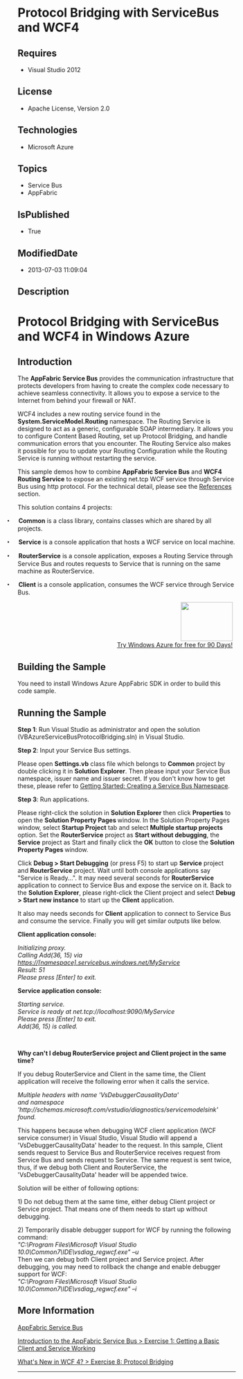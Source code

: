 # Protocol Bridging with ServiceBus and WCF4
## Requires
* Visual Studio 2012
## License
* Apache License, Version 2.0
## Technologies
* Microsoft Azure
## Topics
* Service Bus
* AppFabric
## IsPublished
* True
## ModifiedDate
* 2013-07-03 11:09:04
## Description

<h1>Protocol Bridging with ServiceBus and WCF4 in Windows Azure</h1>
<h2>Introduction</h2>
<p class="MsoNormal">The <b style="">AppFabric Service Bus</b> provides the communication infrastructure that protects developers from having to create the complex code necessary to achieve seamless connectivity. It allows you to expose a service to the Internet
 from behind your firewall or NAT.</p>
<p class="MsoNormal">WCF4 includes a new routing service found in the <b style="">
System.ServiceModel.Routing</b> namespace. The Routing Service is designed to act as a generic, configurable SOAP intermediary. It allows you to configure Content Based Routing, set up Protocol Bridging, and handle communication errors that you encounter. The
 Routing Service also makes it possible for you to update your Routing Configuration while the Routing Service is running without restarting the service.</p>
<p class="MsoNormal">This sample demos how to combine <b style="">AppFabric Service Bus</b> and
<b style="">WCF4 Routing Service</b> to expose an existing net.tcp WCF service through Service Bus using http protocol. For the technical detail, please see the
<a href="#references">References</a> section.</p>
<p class="MsoNormal">This solution contains 4 projects:</p>
<p class="MsoListParagraphCxSpFirst" style="text-indent:-.25in"><span style="font-family:Symbol"><span style="">&bull;<span style="font:7.0pt &quot;Times New Roman&quot;">&nbsp;&nbsp;&nbsp;&nbsp;&nbsp;&nbsp;&nbsp;&nbsp;
</span></span></span><b style="">Common</b> is a class library, contains classes which are shared by all projects.</p>
<p class="MsoListParagraphCxSpMiddle" style="text-indent:-.25in"><span style="font-family:Symbol"><span style="">&bull;<span style="font:7.0pt &quot;Times New Roman&quot;">&nbsp;&nbsp;&nbsp;&nbsp;&nbsp;&nbsp;&nbsp;&nbsp;
</span></span></span><b style="">Service</b> is a console application that hosts a WCF service on local machine.</p>
<p class="MsoListParagraphCxSpMiddle" style="text-indent:-.25in"><span style="font-family:Symbol"><span style="">&bull;<span style="font:7.0pt &quot;Times New Roman&quot;">&nbsp;&nbsp;&nbsp;&nbsp;&nbsp;&nbsp;&nbsp;&nbsp;
</span></span></span><b style="">RouterService</b> is a console application, exposes a Routing Service through Service Bus and routes requests to Service that is running on the same machine as RouterService.</p>
<p class="MsoListParagraphCxSpLast" style="text-indent:-.25in"><span style="font-family:Symbol"><span style="">&bull;<span style="font:7.0pt &quot;Times New Roman&quot;">&nbsp;&nbsp;&nbsp;&nbsp;&nbsp;&nbsp;&nbsp;&nbsp;
</span></span></span><b style="">Client</b> is a console application, consumes the WCF service through Service Bus.</p>
<p class="MsoNormal"></p>
<p class="MsoListParagraph" align="right" style="margin-right:5.5pt; text-align:right">
<a href="http://www.microsoft.com/click/services/Redirect2.ashx?CR_CC=200144420"><span style="color:windowtext; text-decoration:none"><span style=""><img src="/site/view/file/91633/1/image.png" alt="" width="120" height="90" align="middle">
</span></span></a><br>
<a href="http://www.microsoft.com/click/services/Redirect2.ashx?CR_CC=200144420">Try Windows Azure for free for 90 Days!</a></p>
<h2>Building the Sample</h2>
<p class="MsoNormal">You need to install Windows Azure AppFabric SDK in order to build this code sample.</p>
<h2>Running the Sample</h2>
<p class="MsoNormal"><b style="">Step 1</b>: Run Visual Studio as administrator and open the solution (VBAzureServiceBusProtocolBridging.sln) in Visual Studio.</p>
<p class="MsoNormal"><b style="">Step 2</b>: Input your Service Bus settings.</p>
<p class="MsoNormal">Please open <b style="">Settings.vb</b> class file which belongs to
<b style="">Common</b> project by double clicking it in <b style="">Solution Explorer</b>. Then please input your Service Bus namespace, issuer name and issuer secret. If you don't know how to get these, please refer to
<a href="http://msdn.microsoft.com/en-us/gg282248">Getting Started: Creating a Service Bus Namespace</a>.</p>
<p class="MsoNormal"><b style="">Step 3</b>: Run applications.</p>
<p class="MsoNormal">Please right-click the solution in <b style="">Solution Explorer</b> then click
<b style="">Properties</b> to open the <b style="">Solution Property Pages </b>window. In the Solution Property Pages window, select
<b style="">Startup Project</b> tab and select <b style="">Multiple startup projects</b> option. Set the
<b style="">RouterService</b> project as <b style="">Start without debugging</b>, the
<b style="">Service</b> project as Start and finally click the <b style="">OK</b> button to close the
<b style="">Solution Property Pages </b>window.</p>
<p class="MsoNormal">Click <b style="">Debug &gt; Start Debugging</b> (or press F5) to start up
<b style="">Service</b> project and <b style="">RouterService</b> project. Wait until both console applications say &quot;Service is Ready...&quot;. It may need several seconds for
<b style="">RouterService</b> application to connect to Service Bus and expose the service on it. Back to the
<b style="">Solution Explorer</b>, please right-click the Client project and select
<b style="">Debug &gt; Start new instance</b> to start up the <b style="">Client</b> application.</p>
<p class="MsoNormal">It also may needs seconds for <b style="">Client</b> application to connect to Service Bus and consume the service. Finally you will get similar outputs like below.</p>
<p class="MsoNormal"><b style="">Client application console: </b></p>
<p class="MsoNormal"><i style="">Initializing proxy.<br>
Calling Add(36, 15) via <a href="https://[namespace].servicebus.windows.net/MyService">
https://[namespace].servicebus.windows.net/MyService</a><br>
Result: 51<br>
Please press [Enter] to exit. </i></p>
<p class="MsoNormal"><b style="">Service application console: </b></p>
<p class="MsoNormal"><i style="">Starting service.<br>
Service is ready at net.tcp://localhost:9090/MyService<br>
Please press [Enter] to exit.<br>
Add(36, 15) is called. </i></p>
<p class="MsoNormal"><span style="">&nbsp;</span></p>
<p class="MsoNormal"><b style="">Why can't I debug RouterService project and Client project in the same time?
</b></p>
<p class="MsoNormal" style="">If you debug RouterService and Client in the same time, the Client application will receive the following error when it calls the service.</p>
<p class="MsoNormal" style=""><i style="">Multiple headers with name 'VsDebuggerCausalityData'<br>
and namespace 'http://schemas.microsoft.com/vstudio/diagnostics/servicemodelsink' found.
</i></p>
<p class="MsoNormal" style="">This happens because when debugging WCF client application (WCF service consumer) in Visual Studio, Visual Studio will append a 'VsDebuggerCausalityData' header to the request. In this sample, Client sends request to Service
 Bus and RouterService receives request from Service Bus and sends request to Service. The same request is sent twice, thus, if we debug both Client and RouterService, the 'VsDebuggerCausalityData' header will be appended twice.</p>
<p class="MsoNormal" style="">Solution will be either of following options:</p>
<p class="MsoNormal" style="">1) Do not debug them at the same time, either debug Client project or Service project. That means one of them needs to start up without debugging.</p>
<p class="MsoNormal" style="">2) Temporarily disable debugger support for WCF by running the following command:<br>
<i style="">&quot;C:\Program Files\Microsoft Visual Studio 10.0\Common7\IDE\vsdiag_regwcf.exe&quot; –u<br>
</i>Then we can debug both Client project and Service project. After debugging, you may need to rollback the change and enable debugger support for WCF:<br>
<i style="">&quot;C:\Program Files\Microsoft Visual Studio 10.0\Common7\IDE\vsdiag_regwcf.exe&quot; –i</i></p>
<p class="MsoNormal" style=""></p>
<h2>More Information</h2>
<p class="MsoNormal" style="line-height:normal"><span style=""><a href="http://msdn.microsoft.com/en-us/library/ee732537.aspx">AppFabric Service Bus</a>
</span></p>
<p class="MsoNormal" style="line-height:normal"><span style=""><a href="http://msdn.microsoft.com/en-us/gg282251">Introduction to the AppFabric Service Bus &gt; Exercise 1: Getting a Basic Client and Service Working</a>
</span></p>
<p class="MsoNormal" style="line-height:normal"><span style=""><a href="http://msdn.microsoft.com/en-us/gg465230">What's New in WCF 4? &gt; Exercise 8: Protocol Bridging</a>
</span></p>
<p class="MsoNormal" style=""></p>
<hr>
<div><a href="http://go.microsoft.com/?linkid=9759640" style="margin-top:3px"><img alt="" src="http://bit.ly/onecodelogo">
</a></div>

